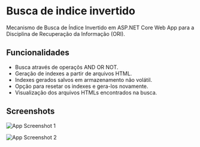 
# Busca de indice invertido

Mecanismo de Busca de Índice Invertido em ASP.NET Core Web App para a Disciplina de Recuperação da Informação (ORI).

## Funcionalidades

- Busca através de operaçõs AND OR NOT.
- Geração de indexes a partir de arquivos HTML.
- Indexes gerados salvos em armazenamento não volátil.
- Opção para resetar os indexes e gera-los novamente.
- Visualização dos arquivos HTMLs encontrados na busca.

## Screenshots

![App Screenshot 1](https://i.imgur.com/yiAIY7m.png)

![App Screenshot 2](https://i.imgur.com/ofWJ0RO.png)

